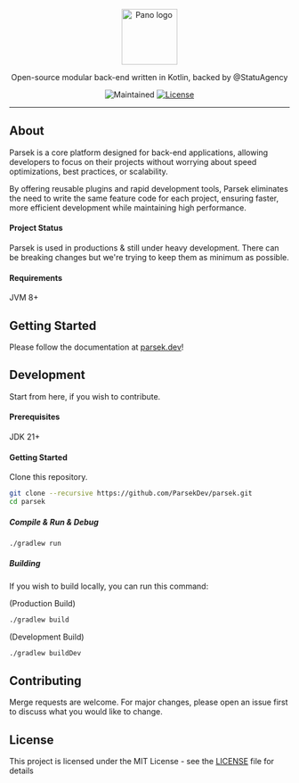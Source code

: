 <p align="center"><img width="100" src="https://i.ibb.co/BnshRxz/149114972.png" alt="Pano logo"></p>
<p align="center">
  Open-source modular back-end written in Kotlin, backed by @StatuAgency
</p>
<p align="center">
  <img src="https://img.shields.io/maintenance/yes/2025?style=for-the-badge" alt="Maintained">
  <a href="https://github.com/ParsekDev/parsek/blob/main/LICENSE"><img src="https://img.shields.io/github/license/ParsekDev/parsek?style=for-the-badge" alt="License"></a>
</p>

---

## About

Parsek is a core platform designed for back-end applications, allowing developers to focus on their projects without
worrying about speed optimizations, best practices, or scalability.

By offering reusable plugins and rapid development tools, Parsek eliminates the need to write the same feature code for
each project, ensuring faster, more efficient development while maintaining high performance.

#### Project Status

Parsek is used in productions & still under heavy development. There can be breaking changes but we're trying to keep
them as minimum as possible.

#### Requirements

JVM 8+ <br>

## Getting Started

Please follow the documentation at [parsek.dev](https://parsek.dev)!

## Development

Start from here, if you wish to contribute.

#### Prerequisites

JDK 21+ <br>

#### Getting Started

Clone this repository.

```bash
git clone --recursive https://github.com/ParsekDev/parsek.git
cd parsek
```

##### Compile & Run & Debug

```bash
./gradlew run
```

##### Building

If you wish to build locally, you can run this command:

(Production Build)

```bash
./gradlew build
```

(Development Build)

```bash
./gradlew buildDev
```

## Contributing

Merge requests are welcome. For major changes, please open an issue first to discuss what you would like to change.

## License

This project is licensed under the MIT License - see the [LICENSE](LICENSE) file for details
